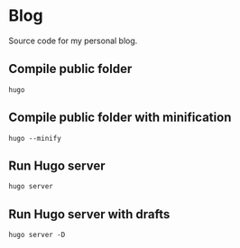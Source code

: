 # Blog

Source code for my personal blog.

## Compile public folder

`hugo`

## Compile public folder with minification

`hugo --minify`

## Run Hugo server

`hugo server`

## Run Hugo server with drafts

`hugo server -D`
